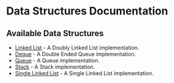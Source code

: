 # Data Structures Documentation

## Available Data Structures

- [Linked List](linkedlist.md) - A Doubly Linked List implementation.
- [Deque](deque.md) - A Double Ended Queue implementation.
- [Queue](queue.md) - A Queue implementation.
- [Stack](stack.md) - A Stack implementation.
- [Single Linked List](singlelinkedlist.md) - A Single Linked List implementation.
